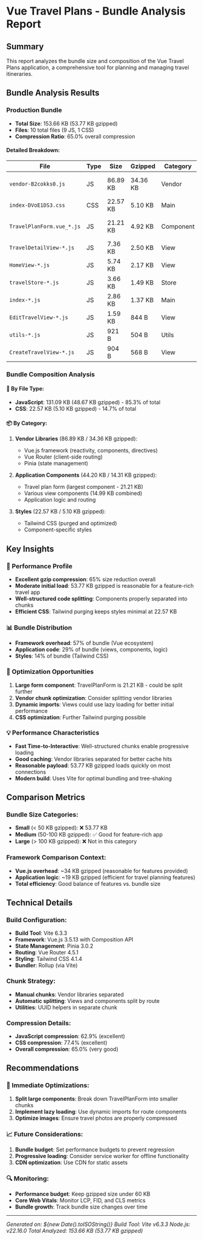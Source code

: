 # Vue Travel Plans - Bundle Analysis Report

## Summary
This report analyzes the bundle size and composition of the Vue Travel Plans application, a comprehensive tool for planning and managing travel itineraries.

## Bundle Analysis Results

### Production Bundle
- **Total Size**: 153.66 KB (53.77 KB gzipped)
- **Files**: 10 total files (9 JS, 1 CSS)
- **Compression Ratio**: 65.0% overall compression

#### Detailed Breakdown:
| File | Type | Size | Gzipped | Category | Description |
|------|------|------|---------|----------|-------------|
| `vendor-B2cokks0.js` | JS | 86.89 KB | 34.36 KB | Vendor | Vue.js, Vue Router, Pinia |
| `index-DVoE1DS3.css` | CSS | 22.57 KB | 5.10 KB | Main | Tailwind CSS styles |
| `TravelPlanForm.vue_*.js` | JS | 21.21 KB | 4.92 KB | Component | Travel plan form component |
| `TravelDetailView-*.js` | JS | 7.36 KB | 2.50 KB | View | Travel detail view |
| `HomeView-*.js` | JS | 5.74 KB | 2.17 KB | View | Home/list view |
| `travelStore-*.js` | JS | 3.66 KB | 1.49 KB | Store | Pinia store for state |
| `index-*.js` | JS | 2.86 KB | 1.37 KB | Main | Main entry point |
| `EditTravelView-*.js` | JS | 1.59 KB | 844 B | View | Edit travel view |
| `utils-*.js` | JS | 921 B | 504 B | Utils | UUID utilities |
| `CreateTravelView-*.js` | JS | 904 B | 568 B | View | Create travel view |

### Bundle Composition Analysis

#### 🎯 By File Type:
- **JavaScript**: 131.09 KB (48.67 KB gzipped) - 85.3% of total
- **CSS**: 22.57 KB (5.10 KB gzipped) - 14.7% of total

#### 📦 By Category:
1. **Vendor Libraries** (86.89 KB / 34.36 KB gzipped):
   - Vue.js framework (reactivity, components, directives)
   - Vue Router (client-side routing)
   - Pinia (state management)

2. **Application Components** (44.20 KB / 14.31 KB gzipped):
   - Travel plan form (largest component - 21.21 KB)
   - Various view components (14.99 KB combined)
   - Application logic and routing

3. **Styles** (22.57 KB / 5.10 KB gzipped):
   - Tailwind CSS (purged and optimized)
   - Component-specific styles

## Key Insights

### 🚀 Performance Profile
- **Excellent gzip compression**: 65% size reduction overall
- **Moderate initial load**: 53.77 KB gzipped is reasonable for a feature-rich travel app
- **Well-structured code splitting**: Components properly separated into chunks
- **Efficient CSS**: Tailwind purging keeps styles minimal at 22.57 KB

### 📊 Bundle Distribution
- **Framework overhead**: 57% of bundle (Vue ecosystem)
- **Application code**: 29% of bundle (views, components, logic)
- **Styles**: 14% of bundle (Tailwind CSS)

### 🔧 Optimization Opportunities
1. **Large form component**: TravelPlanForm is 21.21 KB - could be split further
2. **Vendor chunk optimization**: Consider splitting vendor libraries
3. **Dynamic imports**: Views could use lazy loading for better initial performance
4. **CSS optimization**: Further Tailwind purging possible

### 💡 Performance Characteristics
- **Fast Time-to-Interactive**: Well-structured chunks enable progressive loading
- **Good caching**: Vendor libraries separated for better cache hits
- **Reasonable payload**: 53.77 KB gzipped loads quickly on most connections
- **Modern build**: Uses Vite for optimal bundling and tree-shaking

## Comparison Metrics

### Bundle Size Categories:
- **Small** (< 50 KB gzipped): ❌ 53.77 KB
- **Medium** (50-100 KB gzipped): ✅ Good for feature-rich app
- **Large** (> 100 KB gzipped): ❌ Not in this category

### Framework Comparison Context:
- **Vue.js overhead**: ~34 KB gzipped (reasonable for features provided)
- **Application logic**: ~19 KB gzipped (efficient for travel planning features)
- **Total efficiency**: Good balance of features vs. bundle size

## Technical Details

### Build Configuration:
- **Build Tool**: Vite 6.3.3
- **Framework**: Vue.js 3.5.13 with Composition API
- **State Management**: Pinia 3.0.2
- **Routing**: Vue Router 4.5.1
- **Styling**: Tailwind CSS 4.1.4
- **Bundler**: Rollup (via Vite)

### Chunk Strategy:
- **Manual chunks**: Vendor libraries separated
- **Automatic splitting**: Views and components split by route
- **Utilities**: UUID helpers in separate chunk

### Compression Details:
- **JavaScript compression**: 62.9% (excellent)
- **CSS compression**: 77.4% (excellent)
- **Overall compression**: 65.0% (very good)

## Recommendations

### 🎯 Immediate Optimizations:
1. **Split large components**: Break down TravelPlanForm into smaller chunks
2. **Implement lazy loading**: Use dynamic imports for route components
3. **Optimize images**: Ensure travel photos are properly compressed

### 📈 Future Considerations:
1. **Bundle budget**: Set performance budgets to prevent regression
2. **Progressive loading**: Consider service worker for offline functionality
3. **CDN optimization**: Use CDN for static assets

### 🔍 Monitoring:
- **Performance budget**: Keep gzipped size under 60 KB
- **Core Web Vitals**: Monitor LCP, FID, and CLS metrics
- **Bundle growth**: Track bundle size changes over time

---
*Generated on: ${new Date().toISOString()}*
*Build Tool: Vite v6.3.3*
*Node.js: v22.16.0*
*Total Analyzed: 153.66 KB (53.77 KB gzipped)*
